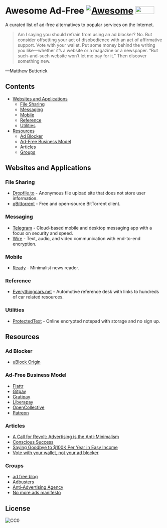 # Awesome Ad-Free [![Awesome](https://cdn.rawgit.com/sindresorhus/awesome/d7305f38d29fed78fa85652e3a63e154dd8e8829/media/badge.svg)](https://github.com/sindresorhus/awesome) <a href="https://nomoreads.org"><img src="https://nomoreads.org/img/nomoreads_logo_small.png" width="60" height="24"></a>

A curated list of ad-free alternatives to popular services on the Internet.

>Am I saying you should refrain from using an ad blocker? No. But consider offsetting your act of disobedience with an act of affirmative support. Vote with your wallet. Put some money behind the writing you like—whether it’s a website or a magazine or a newspaper. “But such-and-such website won’t let me pay for it.” Then discover something new.

—Matthew Butterick

## Contents
- [Websites and Applications](#websites-and-applications)
  - [File Sharing](#file-sharing)
  - [Messaging](#messaging)
  - [Mobile](#mobile)
  - [Reference](#reference)
  - [Utilities](#utilities)
- [Resources](#resources)
  - [Ad Blocker](#ad-blocker)
  - [Ad-Free Business Model](#ad-free-business-model)
  - [Articles](#articles)
  - [Groups](#groups)

## Websites and Applications

### File Sharing
- [Dropfile.to](https://dropfile.to/) - Anonymous file upload site that does not store user information.
- [qBittorrent](https://www.qbittorrent.org/) - Free and open-source BitTorrent client.

### Messaging
- [Telegram](https://telegram.org/) - Cloud-based mobile and desktop messaging app with a focus on security and speed.
- [Wire](https://wire.com/en/privacy/) - Text, audio, and video communication with end-to-end encryption.

### Mobile
- [Ready](https://readytheapp.com/) - Minimalist news reader.

### Reference
- [Everythingcars.net](https://everythingcars.net/) - Automotive reference desk with links to hundreds of car related resources.

### Utilities
- [ProtectedText](https://www.protectedtext.com/) - Online encrypted notepad with storage and no sign up.

## Resources

### Ad Blocker
- [uBlock Origin](https://github.com/gorhill/uBlock)

### Ad-Free Business Model
- [Flattr](https://flattr.com/)
- [Gitpay](http://gitpay.org/)
- [Gratipay](https://gratipay.com/)
- [Liberapay](https://liberapay.com/)
- [OpenCollective](https://opencollective.com/)
- [Patreon](https://www.patreon.com/)

### Articles
- [A Call for Revolt: Advertising is the Anti-Minimalism](https://zenhabits.net/opt-out/)
- [Conscious Success](https://www.stevepavlina.com/blog/2011/12/conscious-success/)
- [Saying Goodbye to $100K Per Year in Easy Income](https://www.stevepavlina.com/blog/2008/10/dropping-adsense-saying-goodbye-to-100k-per-year-in-easy-income/)
- [Vote with your wallet, not your ad blocker](http://practicaltypography.com/vote-with-your-wallet.html)

### Groups
- [ad free blog](http://adfreeblog.org/)
- [Adbusters](https://www.adbusters.org/)
- [Anti-Advertising Agency](https://antiadvertisingagency.com/our-mission/)
- [No more ads manifesto](https://nomoreads.org/)

## License
![CC0](http://mirrors.creativecommons.org/presskit/buttons/88x31/svg/cc-zero.svg)
